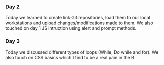 ### Day 2
Today we learned to create link Git repositories, load them to our local workstations and upload changes/modifications made to them.
We also touched on day 1 JS intruction using alert and prompt methods.
### Day 3
Today we discussed different types of loops (While, Do while and for). We also touch on CSS basics which I find to be a real pain in the B. 